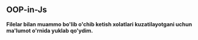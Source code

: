 ## OOP-in-Js

**Filelar bilan muammo bo'lib o'chib ketish xolatlari kuzatilayotgani uchun ma'lumot o'rnida yuklab qo'ydim.**
